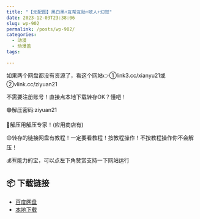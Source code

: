 ```yaml
---
title: "【无配图】黑白黑+互帮互助+唬人+幻觉"
date: 2023-12-03T23:38:06
slug: wp-902
permalink: /posts/wp-902/
categories:
  - 动漫
  - 动漫盖
tags:

---
```


如果两个网盘都没有资源了，看这个网站👉①link3.cc/xianyu21或②vlink.cc/ziyuan21

不需要注册账号！直接点本地下载转存OK？懂吧！

🟢解压密码:ziyuan21

🔵解压用解压专家！(应用商店有)

🟡转存的链接网盘有教程！一定要看教程！按教程操作！不按教程操作你不会解压！

💰🈶能力的宝，可以点左下角赞赏支持一下网站运行

## 📦 下载链接
- [百度网盘](https://blziyuan21.com/pay-download/902?key=8d7bd4ff4d&down_id=0)
- [本地下载](https://blziyuan21.com/pay-download/902?key=8d7bd4ff4d&down_id=1)

